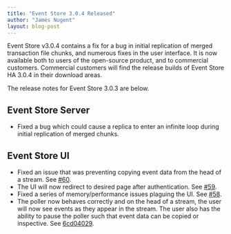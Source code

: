```yaml
---
title: "Event Store 3.0.4 Released"
author: "James Nugent"
layout: blog-post
---
```


Event Store v3.0.4 contains a fix for a bug in initial replication of merged transaction file chunks, and numerous fixes in the user interface. It is now available both to users of the open-source product, and to commercial customers. Commercial customers will find the release builds of Event Store HA 3.0.4 in their download areas.

The release notes for Event Store 3.0.3 are below.

Event Store Server
------------------

- Fixed a bug which could cause a replica to enter an infinite loop during initial replication of merged chunks.

Event Store UI
-----------------

- Fixed an issue that was preventing copying event data from the head of a stream. See [#60](https://github.com/EventStore/EventStore.UI/issues/60).
- The UI will now redirect to desired page after authentication. See [#59](https://github.com/EventStore/EventStore.UI/issues/59).
- Fixed a series of memory/performance issues plaguing the UI. See [#58](https://github.com/EventStore/EventStore.UI/issues/58).
- The poller now behaves correctly and on the head of a stream, the user will now see events as they appear in the stream. The user also has the ability to pause the poller such that event data can be copied or inspective. See [6cd04029](https://github.com/EventStore/EventStore.UI/commit/6cd04029f64bd5cfadffac08500710c9f37262e8).

